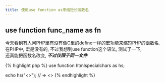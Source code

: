 ```yaml
---
title: 使用use function as来缩短长函数名
---
```


use function func_name as fn
-----------------
今天看到有人问PHP里有没有像C里的define一样的宏功能来缩短PHP的函数名.  
在PHP中, 宏是没有的, 不过我想到use function这个语法, 测试了一下,   
还真能把函数名改变, ***不过仅限于同一文件***

{% highlight php %}
use function htmlspecialchars as hs;

echo hs("<>"); // => &lt;&gt;
{% endhighlight %}
